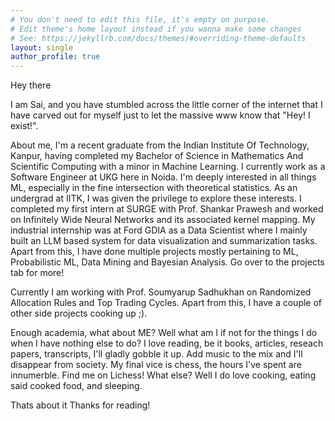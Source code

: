 ```yaml
---
# You don't need to edit this file, it's empty on purpose.
# Edit theme's home layout instead if you wanna make some changes
# See: https://jekyllrb.com/docs/themes/#overriding-theme-defaults
layout: single
author_profile: true
---
```


Hey there

I am Sai, and you have stumbled across the little corner of the internet that I have carved out for myself just to let the massive www know that "Hey! I exist!".

About me, I'm a recent graduate from the Indian Institute Of Technology, Kanpur, having completed my Bachelor of Science in Mathematics And Scientific Computing with a minor in Machine Learning. I currently work as a Software Engineer at UKG here in Noida. I'm deeply interested in all things ML, especially in the fine intersection with theoretical statistics. As an undergrad at IITK, I was given the privilege to explore these interests. I completed my first intern at SURGE with Prof. Shankar Prawesh and worked on Infinitely Wide Neural Networks and its associated kernel mapping. My industrial internship was at Ford GDIA as a Data Scientist where I mainly built an LLM based system for data visualization and summarization tasks. Apart from this, I have done multiple projects mostly pertaining to ML, Probabilistic ML, Data Mining and Bayesian Analysis. Go over to the projects tab for more!

Currently I am working with Prof. Soumyarup Sadhukhan on Randomized Allocation Rules and Top Trading Cycles. Apart from this, I have a couple of other side projects cooking up ;).

Enough academia, what about ME? Well what am I if not for the things I do when I have nothing else to do? I love reading, be it books, articles, reseach papers, transcripts, I'll gladly gobble it up. Add music to the mix and I'll disappear from society. My final vice is chess, the hours I've spent are innumerble. Find me on Lichess! What else? Well I do love cooking, eating said cooked food, and sleeping.

Thats about it
Thanks for reading!
